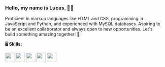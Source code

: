 ### Hello, my name is Lucas. 🤟🏻
Proficient in markup languages like HTML and CSS, programming in JavaScript and Python, and experienced with MySQL databases. Aspiring to be an excellent collaborator and always open to new opportunities. Let's build something amazing together! 🚀



🖥️ **Skills:**

<img width='30' height='30' src="https://cdn.jsdelivr.net/gh/devicons/devicon/icons/html5/html5-original-wordmark.svg" /> <img width='30' height='30' src="https://cdn.jsdelivr.net/gh/devicons/devicon/icons/css3/css3-original.svg" /> <img width='30' height='30' src="https://cdn.jsdelivr.net/gh/devicons/devicon/icons/javascript/javascript-original.svg" /> <img width='30' height='30' src="https://cdn.jsdelivr.net/gh/devicons/devicon/icons/mysql/mysql-original-wordmark.svg" /> <img width='30' height='30' src="https://cdn.jsdelivr.net/gh/devicons/devicon/icons/python/python-original-wordmark.svg" />


          
          
    
          


